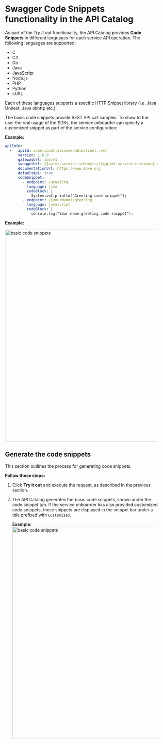 # Swagger Code Snippets functionality in the API Catalog

As part of the *Try it out* functionality, the API Catalog provides **Code Snippets** in different languages for each service API operation. The following languages are supported:
* C
* C#
* Go
* Java
* JavaScript
* Node.js
* PHP
* Python
* cURL

Each of these languages supports a specific HTTP Snippet library (i.e. Java Unirest, Java okhttp etc.).

The basic code snippets provide REST API call samples. To show to the user the real usage of the SDKs, the service onboarder can specify a customized snippet as part of the service configuration:

**Example:**
```yaml
apiInfo:
  -   apiId: zowe.apiml.discoverableclient.rest
      version: 1.0.0
      gatewayUrl: api/v1
      swaggerUrl: ${apiml.service.scheme}://${apiml.service.hostname}:${apiml.service.port}${apiml.service.contextPath}/v3/api-docs/apiv1
      documentationUrl: https://www.zowe.org
      defaultApi: true
      codeSnippet:
        - endpoint: /greeting
          language: java
          codeBlock: |
            System.out.println("Greeting code snippet");
        - endpoint: /{yourName}/greeting
          language: javascript
          codeBlock: |
            console.log("Your name greeting code snippet");
```

**Example:**

<img src="pathname:///v2.6.x/images/api-mediation/customized-code-snippets.png" alt="basic code snippets" width="700px"/>

## Generate the code snippets

This section outlines the process for generating code snippets.

**Follow these steps:**

1. Click **Try it out** and execute the request, as described in the previous section.

2. The API Catalog generates the basic code snippets, shown under the code snippet tab. If the service onboarder has also provided customized code snippets, these snippets are displayed in the snippet bar under a title prefixed with `Customized`.

   **Example:**
   <img src="pathname:///v2.6.x/images/api-mediation/basic-code-snippets.png" alt="basic code snippets" width="700px"/>